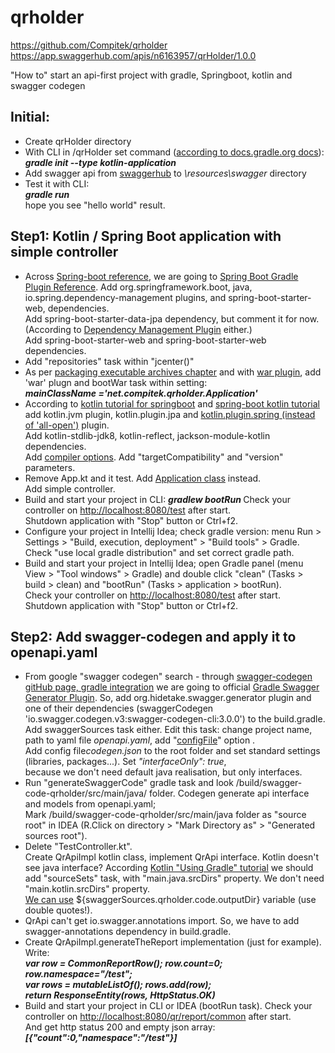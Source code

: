 # qrholder
https://github.com/Compitek/qrholder
https://app.swaggerhub.com/apis/n6163957/qrHolder/1.0.0


"How to" start an api-first project with gradle, Springboot, kotlin  and swagger codegen


<h2>Initial:</h2>
<ul>
<li>Create qrHolder directory
<li> With CLI in /qrHolder set command
(<a href="https://docs.gradle.org/current/userguide/build_init_plugin.html#sec:kotlinapplication_">according to docs.gradle.org docs</a>):
<br><b><i>
gradle init --type kotlin-application
</b></i>
<li> Add swagger api from <a href="https://app.swaggerhub.com/apis/n6163957/qrHolder/1.0.0">swaggerhub</a> to <i>\resources\swagger</i> directory
<li> Test it with CLI:<br>
<b><i>
gradle run
</i></b>
<br>
hope you see "hello world" result.
</ul>


<h2>Step1: Kotlin / Spring Boot application with simple controller</h2>
<ul>
<li>Across <a href="https://docs.spring.io/spring-boot/docs/2.1.3.RELEASE/reference/htmlsingle/#using-boot-gradle">Spring-boot reference</a>, 
we are going to 
<a href="https://docs.spring.io/spring-boot/docs/2.1.3.RELEASE/gradle-plugin/reference/html/">
Spring Boot Gradle Plugin Reference</a>.
Add org.springframework.boot, java, io.spring.dependency-management plugins, 
and spring-boot-starter-web, dependencies.<br>
Add spring-boot-starter-data-jpa  dependency, but comment it for now. 
(According to <a href="https://docs.spring.io/dependency-management-plugin/docs/current-SNAPSHOT/reference/html/">Dependency Management Plugin</a> either.)
<br>Add spring-boot-starter-web and spring-boot-starter-web dependencies.
<li>Add "repositories" task within "jcenter()" 
<br>
<li>As per <a href="https://docs.spring.io/spring-boot/docs/2.1.3.RELEASE/gradle-plugin/reference/html/#packaging-executable">packaging executable archives chapter</a>
 and with <a href="https://docs.gradle.org/current/userguide/war_plugin.html">war plugin</a>, add 'war' plugn and bootWar task within setting: 
 <br><i><b> 
 mainClassName ='net.compitek.qrholder.Application' 
</b></i>
 
<li>According to <a href="https://kotlinlang.org/docs/tutorials/spring-boot-restful.html">kotlin tutorial for springboot</a> and 
<a href="https://spring.io/guides/tutorials/spring-boot-kotlin/">spring-boot kotlin tutorial</a>  add kotlin.jvm plugin, kotlin.plugin.jpa and 
<a href="https://kotlinlang.org/docs/reference/compiler-plugins.html#spring-support">kotlin.plugin.spring  (instead of 'all-open')</a> plugin.<br>
Add kotlin-stdlib-jdk8, kotlin-reflect, jackson-module-kotlin dependencies.<br>
Add <a href="https://spring.io/guides/tutorials/spring-boot-kotlin/#_compiler_options">
compiler options</a>. Add "targetCompatibility" and "version" parameters. 

<li> Remove App.kt and it test. Add <a href="https://kotlinlang.org/docs/tutorials/spring-boot-restful.html#creating-the-application-class">Application class</a> instead. 
<br>Add simple controller.

<li>Build and start your project in CLI:
<i><b> 
gradlew bootRun
</b></i>
Check your controller on <a href="http://localhost:8080/test">http://localhost:8080/test</a> after start.<br>
Shutdown application with "Stop" button or Ctrl+f2.
  
<li> Configure your project in Intellij Idea;
check gradle version: menu Run > Settings > 
"Build, execution, deployment" > "Build tools" > Gradle.
Check "use local gradle distribution" and set correct gradle path.
<li> Build and start your project in Intellij Idea; 
open Gradle panel   (menu View > "Tool windows" > Gradle) 
and double click "clean" (Tasks > build > clean) 
and "bootRun" (Tasks > application > bootRun).<br>
Check your controller on <a href="http://localhost:8080/test">http://localhost:8080/test</a> after start.<br>
Shutdown application with "Stop" button or Ctrl+f2.
</ul>
 
<h2>Step2: Add swagger-codegen and apply it to openapi.yaml</h2>
<ul>
<li>From google "swagger codegen" search - through <a href="https://github.com/swagger-api/swagger-codegen#gradle-integration"> 
swagger-codegen gitHub page, gradle integration</a> we are going to 
official <a href="https://github.com/int128/gradle-swagger-generator-plugin">Gradle Swagger Generator Plugin</a>.
So, add org.hidetake.swagger.generator plugin and one of their dependencies
(swaggerCodegen 'io.swagger.codegen.v3:swagger-codegen-cli:3.0.0') to the build.gradle.
<br> Add swaggerSources task either. Edit this task: change project name, path to yaml file  <i>openapi.yaml</i>, add "<a href="https://github.com/int128/gradle-swagger-generator-plugin#use-configuration-file">configFile</a>"  option .
<br> Add config file<i>codegen.json</i> to the root folder and set standard settings (libraries, packages...).
Set <i>"interfaceOnly": true</i>, <br>because we don't need default java realisation, but only interfaces.
<li> Run "generateSwaggerCode" gradle task and look /build/swagger-code-qrholder/src/main/java/ folder.
Codegen generate api interface and models from openapi.yaml; 
<br>Mark  /build/swagger-code-qrholder/src/main/java folder as "source root" in IDEA 
(R.Click on directory > "Mark Directory as" > "Generated sources root").
<li> Delete "TestController.kt". 
<br>Create QrApiImpl kotlin class, implement QrApi interface. Kotlin doesn't see java interface? 
According <a href="https://kotlinlang.org/docs/reference/using-gradle.html#targeting-the-jvm">
Kotlin "Using Gradle" tutorial</a> we should add "sourceSets" task, 
with "main.java.srcDirs" property. We don't need "main.kotlin.srcDirs" property.
<br><a href="https://github.com/int128/gradle-swagger-generator-plugin#build-generated-code">
We can use</a> ${swaggerSources.qrholder.code.outputDir} variable (use double quotes!).
<li> QrApi can't get io.swagger.annotations import. So, we have to add swagger-annotations dependency in build.gradle.
<li>Create QrApiImpl.generateTheReport implementation  (just for example).
<br> Write:
<br><b><i>
var row = CommonReportRow(); row.count=0; row.namespace="/test";<br>
var rows = mutableListOf<CommonReportRow>(); rows.add(row);<br>
return ResponseEntity(rows, HttpStatus.OK)
</b></i>
         
<li>Build and start your project in CLI or IDEA (bootRun task).     
Check your controller on <a href="http://localhost:8080/qr/report/common">http://localhost:8080/qr/report/common</a> after start.<br>
And get http status 200 and empty json array:
<br><b><i>
[{"count":0,"namespace":"/test"}]
</b></i>
 
